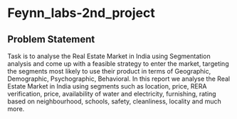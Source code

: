 # Feynn_labs-2nd_project
## Problem Statement 
Task is to analyse the Real Estate Market in India using Segmentation analysis and come up with a feasible strategy to enter the market, targeting the segments most likely to use their product in terms of Geographic, Demographic, Psychographic, Behavioral. 
In this report we analyse the Real Estate Market in India using segments such as location, price, RERA verification, price, availability of water and electricity, furnishing, rating based on neighbourhood, schools, safety, cleanliness, locality and much more.
